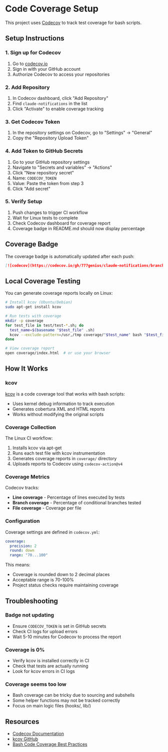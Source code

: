 # Code Coverage Setup

This project uses [Codecov](https://codecov.io/) to track test coverage for bash scripts.

## Setup Instructions

### 1. Sign up for Codecov

1. Go to [codecov.io](https://codecov.io/)
2. Sign in with your GitHub account
3. Authorize Codecov to access your repositories

### 2. Add Repository

1. In Codecov dashboard, click "Add Repository"
2. Find `claude-notifications` in the list
3. Click "Activate" to enable coverage tracking

### 3. Get Codecov Token

1. In the repository settings on Codecov, go to "Settings" → "General"
2. Copy the "Repository Upload Token"

### 4. Add Token to GitHub Secrets

1. Go to your GitHub repository settings
2. Navigate to "Secrets and variables" → "Actions"
3. Click "New repository secret"
4. Name: `CODECOV_TOKEN`
5. Value: Paste the token from step 3
6. Click "Add secret"

### 5. Verify Setup

1. Push changes to trigger CI workflow
2. Wait for Linux tests to complete
3. Check Codecov dashboard for coverage report
4. Coverage badge in README.md should now display percentage

## Coverage Badge

The coverage badge is automatically updated after each push:

```markdown
[![codecov](https://codecov.io/gh/777genius/claude-notifications/branch/main/graph/badge.svg)](https://codecov.io/gh/777genius/claude-notifications)
```

## Local Coverage Testing

You can generate coverage reports locally on Linux:

```bash
# Install kcov (Ubuntu/Debian)
sudo apt-get install kcov

# Run tests with coverage
mkdir -p coverage
for test_file in test/test-*.sh; do
  test_name=$(basename "$test_file" .sh)
  kcov --exclude-pattern=/usr,/tmp coverage/"$test_name" bash "$test_file"
done

# View coverage report
open coverage/index.html  # or use your browser
```

## How It Works

### kcov

[kcov](https://github.com/SimonKagstrom/kcov) is a code coverage tool that works with bash scripts:

- Uses kernel debug information to track execution
- Generates cobertura XML and HTML reports
- Works without modifying the original scripts

### Coverage Collection

The Linux CI workflow:

1. Installs kcov via apt-get
2. Runs each test file with kcov instrumentation
3. Generates coverage reports in `coverage/` directory
4. Uploads reports to Codecov using `codecov-action@v4`

### Coverage Metrics

Codecov tracks:

- **Line coverage** - Percentage of lines executed by tests
- **Branch coverage** - Percentage of conditional branches tested
- **File coverage** - Coverage per file

### Configuration

Coverage settings are defined in `codecov.yml`:

```yaml
coverage:
  precision: 2
  round: down
  range: "70...100"
```

This means:
- Coverage is rounded down to 2 decimal places
- Acceptable range is 70-100%
- Project status checks require maintaining coverage

## Troubleshooting

### Badge not updating

- Ensure `CODECOV_TOKEN` is set in GitHub secrets
- Check CI logs for upload errors
- Wait 5-10 minutes for Codecov to process the report

### Coverage is 0%

- Verify kcov is installed correctly in CI
- Check that tests are actually running
- Look for kcov errors in CI logs

### Coverage seems too low

- Bash coverage can be tricky due to sourcing and subshells
- Some helper functions may not be tracked correctly
- Focus on main logic files (hooks/, lib/)

## Resources

- [Codecov Documentation](https://docs.codecov.com/)
- [kcov GitHub](https://github.com/SimonKagstrom/kcov)
- [Bash Code Coverage Best Practices](https://github.com/SimonKagstrom/kcov/blob/master/COVERAGE.md)
